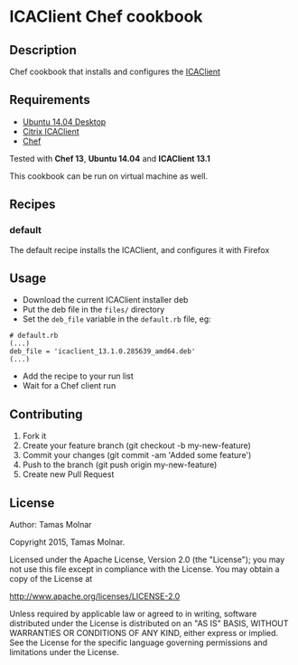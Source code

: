 # ICAClient Chef cookbook

## Description

Chef cookbook that installs and configures the [ICAClient](https://www.citrix.com/downloads/citrix-receiver/linux/receiver-for-linux-131.html)

## Requirements

* [Ubuntu 14.04 Desktop](http://ubuntu.com)
* [Citrix ICAClient](https://www.citrix.com/downloads/citrix-receiver/linux/receiver-for-linux-131.html)
* [Chef](http://chef.io)

Tested with **Chef 13**, **Ubuntu 14.04** and **ICAClient 13.1**

This cookbook can be run on virtual machine as well.

## Recipes

### default

The default recipe installs the ICAClient, and configures it with Firefox

## Usage

* Download the current ICAClient installer deb
* Put the deb file in the `files/` directory
* Set the `deb_file` variable in the `default.rb` file, eg:
```
# default.rb
(...)
deb_file = 'icaclient_13.1.0.285639_amd64.deb'
(...)
```
* Add the recipe to your run list
* Wait for a Chef client run

## Contributing

1. Fork it
2. Create your feature branch (git checkout -b my-new-feature)
3. Commit your changes (git commit -am 'Added some feature')
4. Push to the branch (git push origin my-new-feature)
5. Create new Pull Request

## License

Author: Tamas Molnar

Copyright 2015, Tamas Molnar.

Licensed under the Apache License, Version 2.0 (the "License");
you may not use this file except in compliance with the License.
You may obtain a copy of the License at

http://www.apache.org/licenses/LICENSE-2.0

Unless required by applicable law or agreed to in writing, software
distributed under the License is distributed on an "AS IS" BASIS,
WITHOUT WARRANTIES OR CONDITIONS OF ANY KIND, either express or implied.
See the License for the specific language governing permissions and
limitations under the License.
